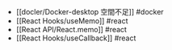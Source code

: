 - [[docler/Docker-desktop 空間不足]] #docker
- [[React Hooks/useMemo]] #react
- [[React API/React.memo]] #react
- [[React Hooks/useCallback]] #react